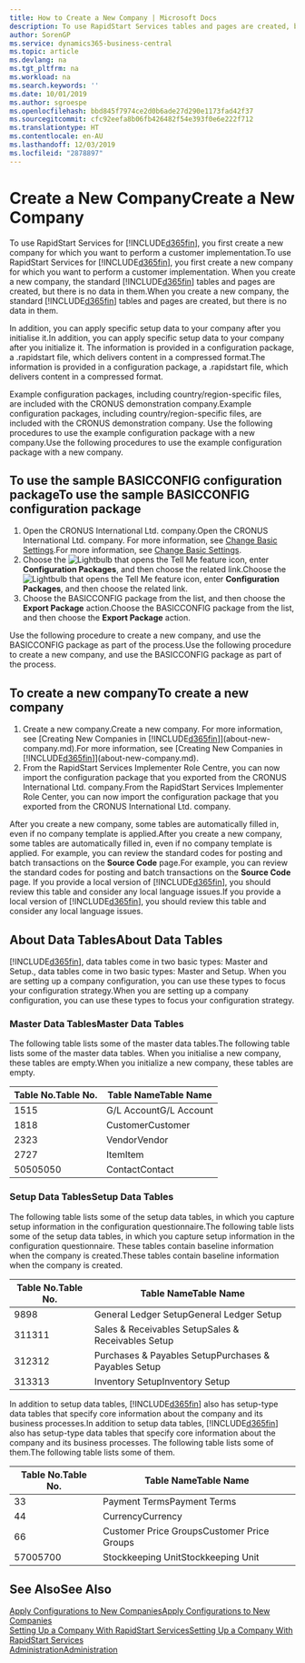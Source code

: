 ```yaml
---
title: How to Create a New Company | Microsoft Docs
description: To use RapidStart Services tables and pages are created, but there is no data in them.
author: SorenGP
ms.service: dynamics365-business-central
ms.topic: article
ms.devlang: na
ms.tgt_pltfrm: na
ms.workload: na
ms.search.keywords: ''
ms.date: 10/01/2019
ms.author: sgroespe
ms.openlocfilehash: bbd845f7974ce2d0b6ade27d290e1173fad42f37
ms.sourcegitcommit: cfc92eefa8b06fb426482f54e393f0e6e222f712
ms.translationtype: HT
ms.contentlocale: en-AU
ms.lasthandoff: 12/03/2019
ms.locfileid: "2878897"
---
```

# <a name="create-a-new-company"></a><span data-ttu-id="f8cb1-103">Create a New Company</span><span class="sxs-lookup"><span data-stu-id="f8cb1-103">Create a New Company</span></span>
<span data-ttu-id="f8cb1-104">To use RapidStart Services for [!INCLUDE[d365fin](includes/d365fin_md.md)], you first create a new company for which you want to perform a customer implementation.</span><span class="sxs-lookup"><span data-stu-id="f8cb1-104">To use RapidStart Services for [!INCLUDE[d365fin](includes/d365fin_md.md)], you first create a new company for which you want to perform a customer implementation.</span></span> <span data-ttu-id="f8cb1-105">When you create a new company, the standard [!INCLUDE[d365fin](includes/d365fin_md.md)] tables and pages are created, but there is no data in them.</span><span class="sxs-lookup"><span data-stu-id="f8cb1-105">When you create a new company, the standard [!INCLUDE[d365fin](includes/d365fin_md.md)] tables and pages are created, but there is no data in them.</span></span>

<span data-ttu-id="f8cb1-106">In addition, you can apply specific setup data to your company after you initialise it.</span><span class="sxs-lookup"><span data-stu-id="f8cb1-106">In addition, you can apply specific setup data to your company after you initialize it.</span></span> <span data-ttu-id="f8cb1-107">The information is provided in a configuration package, a .rapidstart file, which delivers content in a compressed format.</span><span class="sxs-lookup"><span data-stu-id="f8cb1-107">The information is provided in a configuration package, a .rapidstart file, which delivers content in a compressed format.</span></span>  

<span data-ttu-id="f8cb1-108">Example configuration packages, including country/region-specific files, are included with the CRONUS demonstration company.</span><span class="sxs-lookup"><span data-stu-id="f8cb1-108">Example configuration packages, including country/region-specific files, are included with the CRONUS demonstration company.</span></span> <span data-ttu-id="f8cb1-109">Use the following procedures to use the example configuration package with a new company.</span><span class="sxs-lookup"><span data-stu-id="f8cb1-109">Use the following procedures to use the example configuration package with a new company.</span></span>  

## <a name="to-use-the-sample-basicconfig-configuration-package"></a><span data-ttu-id="f8cb1-110">To use the sample BASICCONFIG configuration package</span><span class="sxs-lookup"><span data-stu-id="f8cb1-110">To use the sample BASICCONFIG configuration package</span></span>  
1. <span data-ttu-id="f8cb1-111">Open the CRONUS International Ltd. company.</span><span class="sxs-lookup"><span data-stu-id="f8cb1-111">Open the CRONUS International Ltd. company.</span></span> <span data-ttu-id="f8cb1-112">For more information, see [Change Basic Settings](ui-change-basic-settings.md).</span><span class="sxs-lookup"><span data-stu-id="f8cb1-112">For more information, see [Change Basic Settings](ui-change-basic-settings.md).</span></span>
2. <span data-ttu-id="f8cb1-113">Choose the ![Lightbulb that opens the Tell Me feature](media/ui-search/search_small.png "Tell me what you want to do") icon, enter **Configuration Packages**, and then choose the related link.</span><span class="sxs-lookup"><span data-stu-id="f8cb1-113">Choose the ![Lightbulb that opens the Tell Me feature](media/ui-search/search_small.png "Tell me what you want to do") icon, enter **Configuration Packages**, and then choose the related link.</span></span>  
3. <span data-ttu-id="f8cb1-114">Choose the BASICCONFIG package from the list, and then choose the **Export Package** action.</span><span class="sxs-lookup"><span data-stu-id="f8cb1-114">Choose the BASICCONFIG package from the list, and then choose the **Export Package** action.</span></span>  

<span data-ttu-id="f8cb1-115">Use the following procedure to create a new company, and use the BASICCONFIG package as part of the process.</span><span class="sxs-lookup"><span data-stu-id="f8cb1-115">Use the following procedure to create a new company, and use the BASICCONFIG package as part of the process.</span></span>  

## <a name="to-create-a-new-company"></a><span data-ttu-id="f8cb1-116">To create a new company</span><span class="sxs-lookup"><span data-stu-id="f8cb1-116">To create a new company</span></span>  
1. <span data-ttu-id="f8cb1-117">Create a new company.</span><span class="sxs-lookup"><span data-stu-id="f8cb1-117">Create a new company.</span></span> <span data-ttu-id="f8cb1-118">For more information, see [Creating New Companies in [!INCLUDE[d365fin](includes/d365fin_md.md)]](about-new-company.md).</span><span class="sxs-lookup"><span data-stu-id="f8cb1-118">For more information, see [Creating New Companies in [!INCLUDE[d365fin](includes/d365fin_md.md)]](about-new-company.md).</span></span>
2. <span data-ttu-id="f8cb1-119">From the RapidStart Services Implementer Role Centre, you can now import the configuration package that you exported from the CRONUS International Ltd. company.</span><span class="sxs-lookup"><span data-stu-id="f8cb1-119">From the RapidStart Services Implementer Role Center, you can now import the configuration package that you exported from the CRONUS International Ltd. company.</span></span>

<span data-ttu-id="f8cb1-120">After you create a new company, some tables are automatically filled in, even if no company template is applied.</span><span class="sxs-lookup"><span data-stu-id="f8cb1-120">After you create a new company, some tables are automatically filled in, even if no company template is applied.</span></span> <span data-ttu-id="f8cb1-121">For example, you can review the standard codes for posting and batch transactions on the **Source Code** page.</span><span class="sxs-lookup"><span data-stu-id="f8cb1-121">For example, you can review the standard codes for posting and batch transactions on the **Source Code** page.</span></span> <span data-ttu-id="f8cb1-122">If you provide a local version of [!INCLUDE[d365fin](includes/d365fin_md.md)], you should review this table and consider any local language issues.</span><span class="sxs-lookup"><span data-stu-id="f8cb1-122">If you provide a local version of [!INCLUDE[d365fin](includes/d365fin_md.md)], you should review this table and consider any local language issues.</span></span>

## <a name="about-data-tables"></a><span data-ttu-id="f8cb1-123">About Data Tables</span><span class="sxs-lookup"><span data-stu-id="f8cb1-123">About Data Tables</span></span>
[!INCLUDE[d365fin](includes/d365fin_md.md)]<span data-ttu-id="f8cb1-124">, data tables come in two basic types: Master and Setup.</span><span class="sxs-lookup"><span data-stu-id="f8cb1-124">, data tables come in two basic types: Master and Setup.</span></span> <span data-ttu-id="f8cb1-125">When you are setting up a company configuration, you can use these types to focus your configuration strategy.</span><span class="sxs-lookup"><span data-stu-id="f8cb1-125">When you are setting up a company configuration, you can use these types to focus your configuration strategy.</span></span>  

### <a name="master-data-tables"></a><span data-ttu-id="f8cb1-126">Master Data Tables</span><span class="sxs-lookup"><span data-stu-id="f8cb1-126">Master Data Tables</span></span>  
<span data-ttu-id="f8cb1-127">The following table lists some of the master data tables.</span><span class="sxs-lookup"><span data-stu-id="f8cb1-127">The following table lists some of the master data tables.</span></span> <span data-ttu-id="f8cb1-128">When you initialise a new company, these tables are empty.</span><span class="sxs-lookup"><span data-stu-id="f8cb1-128">When you initialize a new company, these tables are empty.</span></span>  

|<span data-ttu-id="f8cb1-129">Table No.</span><span class="sxs-lookup"><span data-stu-id="f8cb1-129">Table No.</span></span>|<span data-ttu-id="f8cb1-130">Table Name</span><span class="sxs-lookup"><span data-stu-id="f8cb1-130">Table Name</span></span>|  
|-------------------|--------------------|  
|<span data-ttu-id="f8cb1-131">15</span><span class="sxs-lookup"><span data-stu-id="f8cb1-131">15</span></span>|<span data-ttu-id="f8cb1-132">G/L Account</span><span class="sxs-lookup"><span data-stu-id="f8cb1-132">G/L Account</span></span>|  
|<span data-ttu-id="f8cb1-133">18</span><span class="sxs-lookup"><span data-stu-id="f8cb1-133">18</span></span>|<span data-ttu-id="f8cb1-134">Customer</span><span class="sxs-lookup"><span data-stu-id="f8cb1-134">Customer</span></span>|  
|<span data-ttu-id="f8cb1-135">23</span><span class="sxs-lookup"><span data-stu-id="f8cb1-135">23</span></span>|<span data-ttu-id="f8cb1-136">Vendor</span><span class="sxs-lookup"><span data-stu-id="f8cb1-136">Vendor</span></span>|  
|<span data-ttu-id="f8cb1-137">27</span><span class="sxs-lookup"><span data-stu-id="f8cb1-137">27</span></span>|<span data-ttu-id="f8cb1-138">Item</span><span class="sxs-lookup"><span data-stu-id="f8cb1-138">Item</span></span>|  
|<span data-ttu-id="f8cb1-139">5050</span><span class="sxs-lookup"><span data-stu-id="f8cb1-139">5050</span></span>|<span data-ttu-id="f8cb1-140">Contact</span><span class="sxs-lookup"><span data-stu-id="f8cb1-140">Contact</span></span>|  

### <a name="setup-data-tables"></a><span data-ttu-id="f8cb1-141">Setup Data Tables</span><span class="sxs-lookup"><span data-stu-id="f8cb1-141">Setup Data Tables</span></span>  
<span data-ttu-id="f8cb1-142">The following table lists some of the setup data tables, in which you capture setup information in the configuration questionnaire.</span><span class="sxs-lookup"><span data-stu-id="f8cb1-142">The following table lists some of the setup data tables, in which you capture setup information in the configuration questionnaire.</span></span> <span data-ttu-id="f8cb1-143">These tables contain baseline information when the company is created.</span><span class="sxs-lookup"><span data-stu-id="f8cb1-143">These tables contain baseline information when the company is created.</span></span>  

|<span data-ttu-id="f8cb1-144">Table No.</span><span class="sxs-lookup"><span data-stu-id="f8cb1-144">Table No.</span></span>|<span data-ttu-id="f8cb1-145">Table Name</span><span class="sxs-lookup"><span data-stu-id="f8cb1-145">Table Name</span></span>|  
|-------------------|--------------------|  
|<span data-ttu-id="f8cb1-146">98</span><span class="sxs-lookup"><span data-stu-id="f8cb1-146">98</span></span>|<span data-ttu-id="f8cb1-147">General Ledger Setup</span><span class="sxs-lookup"><span data-stu-id="f8cb1-147">General Ledger Setup</span></span>|  
|<span data-ttu-id="f8cb1-148">311</span><span class="sxs-lookup"><span data-stu-id="f8cb1-148">311</span></span>|<span data-ttu-id="f8cb1-149">Sales & Receivables Setup</span><span class="sxs-lookup"><span data-stu-id="f8cb1-149">Sales & Receivables Setup</span></span>|  
|<span data-ttu-id="f8cb1-150">312</span><span class="sxs-lookup"><span data-stu-id="f8cb1-150">312</span></span>|<span data-ttu-id="f8cb1-151">Purchases & Payables Setup</span><span class="sxs-lookup"><span data-stu-id="f8cb1-151">Purchases & Payables Setup</span></span>|  
|<span data-ttu-id="f8cb1-152">313</span><span class="sxs-lookup"><span data-stu-id="f8cb1-152">313</span></span>|<span data-ttu-id="f8cb1-153">Inventory Setup</span><span class="sxs-lookup"><span data-stu-id="f8cb1-153">Inventory Setup</span></span>|  

<span data-ttu-id="f8cb1-154">In addition to setup data tables, [!INCLUDE[d365fin](includes/d365fin_md.md)] also has setup-type data tables that specify core information about the company and its business processes.</span><span class="sxs-lookup"><span data-stu-id="f8cb1-154">In addition to setup data tables, [!INCLUDE[d365fin](includes/d365fin_md.md)] also has setup-type data tables that specify core information about the company and its business processes.</span></span> <span data-ttu-id="f8cb1-155">The following table lists some of them.</span><span class="sxs-lookup"><span data-stu-id="f8cb1-155">The following table lists some of them.</span></span>  

|<span data-ttu-id="f8cb1-156">Table No.</span><span class="sxs-lookup"><span data-stu-id="f8cb1-156">Table No.</span></span>|<span data-ttu-id="f8cb1-157">Table Name</span><span class="sxs-lookup"><span data-stu-id="f8cb1-157">Table Name</span></span>|  
|-------------------|--------------------|  
|<span data-ttu-id="f8cb1-158">3</span><span class="sxs-lookup"><span data-stu-id="f8cb1-158">3</span></span>|<span data-ttu-id="f8cb1-159">Payment Terms</span><span class="sxs-lookup"><span data-stu-id="f8cb1-159">Payment Terms</span></span>|  
|<span data-ttu-id="f8cb1-160">4</span><span class="sxs-lookup"><span data-stu-id="f8cb1-160">4</span></span>|<span data-ttu-id="f8cb1-161">Currency</span><span class="sxs-lookup"><span data-stu-id="f8cb1-161">Currency</span></span>|  
|<span data-ttu-id="f8cb1-162">6</span><span class="sxs-lookup"><span data-stu-id="f8cb1-162">6</span></span>|<span data-ttu-id="f8cb1-163">Customer Price Groups</span><span class="sxs-lookup"><span data-stu-id="f8cb1-163">Customer Price Groups</span></span>|  
|<span data-ttu-id="f8cb1-164">5700</span><span class="sxs-lookup"><span data-stu-id="f8cb1-164">5700</span></span>|<span data-ttu-id="f8cb1-165">Stockkeeping Unit</span><span class="sxs-lookup"><span data-stu-id="f8cb1-165">Stockkeeping Unit</span></span>|

  

## <a name="see-also"></a><span data-ttu-id="f8cb1-166">See Also</span><span class="sxs-lookup"><span data-stu-id="f8cb1-166">See Also</span></span>  
[<span data-ttu-id="f8cb1-167">Apply Configurations to New Companies</span><span class="sxs-lookup"><span data-stu-id="f8cb1-167">Apply Configurations to New Companies</span></span>](admin-apply-configuration-to-new-companies.md)  
[<span data-ttu-id="f8cb1-168">Setting Up a Company With RapidStart Services</span><span class="sxs-lookup"><span data-stu-id="f8cb1-168">Setting Up a Company With RapidStart Services</span></span>](admin-set-up-a-company-with-rapidstart.md)  
[<span data-ttu-id="f8cb1-169">Administration</span><span class="sxs-lookup"><span data-stu-id="f8cb1-169">Administration</span></span>](admin-setup-and-administration.md)
